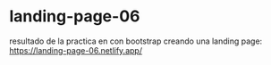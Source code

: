 # landing-page-06

resultado de la practica en con bootstrap creando una landing page: https://landing-page-06.netlify.app/
